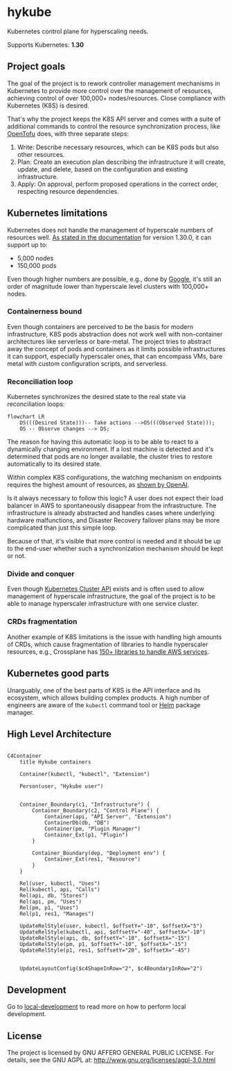 # hykube
Kubernetes control plane for hyperscaling needs.

Supports Kubernetes: **1.30**

## Project goals

The goal of the project is to rework controller management mechanisms in Kubernetes to provide more control over the management of resources, achieving control of over 100,000+ nodes/resources. Close compliance with Kubernetes (K8S) is desired.

That's why the project keeps the K8S API server and comes with a suite of additional commands to control the resource synchronization process, like [OpenTofu](https://opentofu.org/) does, with three separate steps:

1. Write: Describe necessary resources, which can be K8S pods but also other resources.
2. Plan: Create an execution plan describing the infrastructure it will create, update, and delete, based on the configuration and existing infrastructure.
3. Apply: On approval, perform proposed operations in the correct order, respecting resource dependencies.

## Kubernetes limitations

Kubernetes does not handle the management of hyperscale numbers of resources well. [As stated in the documentation](https://kubernetes.io/docs/setup/best-practices/cluster-large/) for version 1.30.0, it can support up to:
* 5,000 nodes
* 150,000 pods

Even though higher numbers are possible, e.g., done by [Google](https://cloud.google.com/blog/products/containers-kubernetes/google-kubernetes-engine-clusters-can-have-up-to-15000-nodes), it's still an order of magnitude lower than hyperscale level clusters with 100,000+ nodes.

### Containerness bound

Even though containers are perceived to be the basis for modern infrastructure, K8S pods abstraction does not work well with non-container architectures like serverless or bare-metal. The project tries to abstract away the concept of pods and containers as it limits possible infrastructures it can support, especially hyperscaler ones, that can encompass VMs, bare metal with custom configuration scripts, and serverless.

### Reconciliation loop

Kubernetes synchronizes the desired state to the real state via reconciliation loops:
```mermaid
flowchart LR
    DS(((Desired State)))-- Take actions -->OS(((Observed State)));
    OS -- Observe changes --> DS;
```

The reason for having this automatic loop is to be able to react to a dynamically changing environment. If a lost machine is detected and it's determined that pods are no longer available, the cluster tries to restore automatically to its desired state.

Within complex K8S configurations, the watching mechanism on endpoints requires the highest amount of resources, as [shown by OpenAI](https://openai.com/index/scaling-kubernetes-to-7500-nodes/).

Is it always necessary to follow this logic? A user does not expect their load balancer in AWS to spontaneously disappear from the infrastructure. The infrastructure is already abstracted and handles cases where underlying hardware malfunctions, and Disaster Recovery failover plans may be more complicated than just this simple loop.

Because of that, it's visible that more control is needed and it should be up to the end-user whether such a synchronization mechanism should be kept or not.

### Divide and conquer

Even though [Kubernetes Cluster API](https://cluster-api.sigs.k8s.io/) exists and is often used to allow management of hyperscale infrastructure, the goal of the project is to be able to manage hyperscaler infrastructure with one service cluster.

### CRDs fragmentation

Another example of K8S limitations is the issue with handling high amounts of CRDs, which cause fragmentation of libraries to handle hyperscaler resources, e.g., Crossplane has [150+ libraries to handle AWS services](https://marketplace.upbound.io/providers/upbound/provider-family-aws/v1.10.0/providers).

## Kubernetes good parts

Unarguably, one of the best parts of K8S is the API interface and its ecosystem, which allows building complex products. A high number of engineers are aware of the `kubectl` command tool or [Helm](https://helm.sh/) package manager.

## High Level Architecture

```mermaid

C4Container
    title Hykube containers

    Container(kubectl, "kubectl", "Extension")

    Person(user, "Hykube user")


    Container_Boundary(c1, "Infrastructure") {
        Container_Boundary(c2, "Control Plane") {
            Container(api, "API Server", "Extension")
            ContainerDb(db, "DB")
            Container(pm, "Plugin Manager")
            Container_Ext(p1, "Plugin")
        }

        Container_Boundary(dep, "Deployment env") {
            Container_Ext(res1, "Resource")
        }
    }

    Rel(user, kubectl, "Uses")
    Rel(kubectl, api, "Calls")
    Rel(api, db, "Stores")
    Rel(api, pm, "Uses")
    Rel(pm, p1, "Uses")
    Rel(p1, res1, "Manages")

    UpdateRelStyle(user, kubectl, $offsetY="-10", $offsetX="5")
    UpdateRelStyle(kubectl, api, $offsetY="-40", $offsetX="-10")
    UpdateRelStyle(api, db, $offsetY="-10", $offsetX="-15")
    UpdateRelStyle(pm, p1, $offsetY="-10", $offsetX="-15")
    UpdateRelStyle(p1, res1, $offsetY="20", $offsetX="-45")


    UpdateLayoutConfig($c4ShapeInRow="2", $c4BoundaryInRow="2")
```

## Development

Go to [local-development](./docs/local-development.md) to read more on how to perform local development.

## License

The project is licensed by GNU AFFERO GENERAL PUBLIC LICENSE.
For details, see the GNU AGPL at: http://www.gnu.org/licenses/agpl-3.0.html
